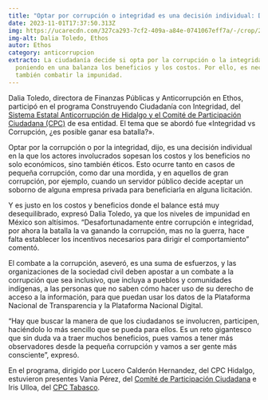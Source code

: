 ```yaml
---
title: "Optar por corrupción o integridad es una decisión individual: Dalia Toledo"
date: 2023-11-01T17:37:50.313Z
img: https://ucarecdn.com/327ca293-7cf2-409a-a84e-0741067eff7a/-/crop/2035x1159/0,185/-/preview/
img-alt: Dalia Toledo, Ethos
autor: Ethos
category: anticorrupcion
extracto: La ciudadanía decide si opta por la corrupción o la integridad
  poniendo en una balanza los beneficios y los costos. Por ello, es necesario
  también combatir la impunidad.
---
```

Dalia Toledo, directora de Finanzas Públicas y Anticorrupción en Ethos, participó en el programa Construyendo Ciudadanía con Integridad, del [Sistema Estatal Anticorrupción de Hidalgo y el Comité de Participación Ciudadana (CPC)](https://www.cpchidalgo.org/sistemaestatalanticorrupciondehidalgo) de esa entidad. El tema que se abordó fue «Integridad vs Corrupción, ¿es posible ganar esa batalla?».

Optar por la corrupción o por la integridad, dijo, es una decisión individual en la que los actores involucrados sopesan los costos y los beneficios no solo económicos, sino también éticos. Esto ocurre tanto en casos de pequeña corrupción, como dar una mordida, y en aquellos de gran corrupción, por ejemplo, cuando un servidor público decide aceptar un soborno de alguna empresa privada para beneficiarla en alguna licitación.

Y es justo en los costos y beneficios donde el balance está muy desequilibrado, expresó Dalia Toledo, ya que los niveles de impunidad en México son altísimos. “Desafortunadamente entre corrupción e integridad, por ahora la batalla la va ganando la corrupción, mas no la guerra, hace falta establecer los incentivos necesarios para dirigir el comportamiento” comentó. 

El combate a la corrupción, aseveró, es una suma de esfuerzos, y las organizaciones de la sociedad civil deben apostar a un combate a la corrupción que sea inclusivo, que incluya a pueblos y comunidades indígenas, a las personas que no saben cómo hacer uso de su derecho de acceso a la información, para que puedan usar los datos de la Plataforma Nacional de Transparencia y la Plataforma Nacional Digital.

“Hay que buscar la manera de que los ciudadanos se involucren, participen, haciéndolo lo más sencillo que se pueda para ellos. Es un reto gigantesco que sin duda va a traer muchos beneficios, pues vamos a tener más observadores desde la pequeña corrupción y vamos a ser gente más consciente”, expresó.

En el programa, dirigido por Lucero Calderón Hernandez, del CPC Hidalgo, estuvieron presentes Vania Pérez, del [Comité de Participación Ciudadana](https://www.facebook.com/ComiteCPC?__cft__[0]=AZXMirQSlWk1-MXuHd6md7C4SIDzMrUt7AkLSJ4dOfMW5FRjgHzxa9n1jV_W0rltBBNPq8qd5FYVaZB1peLS059gBbcfHJwgNoCAQGz4Cr6LRKztb44Ml4QZM5fb9BvhsiU2ENGOQT47ttTc34fXRXDCZpY0PkGCE6d-4D010NsHuEpV7QyYSSxmlirErovD_k4&__tn__=-]K-R) e Iris Ulloa, del [CPC Tabasco](https://www.facebook.com/profile.php?id=100066562511957&__cft__[0]=AZXMirQSlWk1-MXuHd6md7C4SIDzMrUt7AkLSJ4dOfMW5FRjgHzxa9n1jV_W0rltBBNPq8qd5FYVaZB1peLS059gBbcfHJwgNoCAQGz4Cr6LRKztb44Ml4QZM5fb9BvhsiU2ENGOQT47ttTc34fXRXDCZpY0PkGCE6d-4D010NsHuEpV7QyYSSxmlirErovD_k4&__tn__=-]K-R).